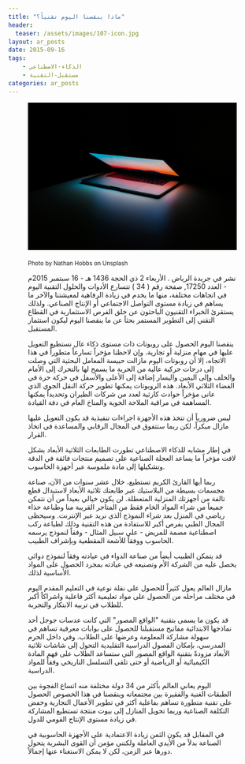 ```yaml
---
title: "ماذا ينقصنا اليوم تقنياً؟"
header: 
  teaser: /assets/images/107-icon.jpg
layout: ar_posts
date: 2015-09-16
tags:
    - الذكاء-الاصطناعي
    - مستقبل-التقنية
categories: ar_posts
---
```

<figure class="image">
    <a href="/assets/images//assets/images/107-icon.jpg"><img src="/assets/images/107-icon.jpg"></a>

<small>Photo by Nathan Hobbs on Unsplash</small>


نشر في جريدة الرياض . الأربعاء 2 ذي الحجة 1436 هـ - 16 سبتمبر 2015م - العدد 17250, صفحة رقم ( 34 )
تتسارع الأدوات والحلول التقنية اليوم في اتجاهات مختلفة، منها ما يخدم في زيادة الرفاهية لمعيشتنا والآخر ما يساهم في زيادة مستوى التواصل الاجتماعي أو الإنتاج الصناعي. ولذلك يستقرئ الخبراء التقنيون الباحثون عن خلق الفرص الاستثمارية في القطاع التقني إلى التطوير المستمر بحثاً عن ما ينقصنا اليوم ليكون استثمار المستقبل.

ينقصنا اليوم الحصول على روبوتات ذات مستوى ذكاء عال نستطيع التعويل عليها في مهام منزلية أو تجارية. وإن لاحظنا مؤخراً تسارعاً متطوراً في هذا الاتجاه، إلا أن روبوتات اليوم مازالت حبيسة المعامل البحثية التي وصلت إلى درجات حركية عالية من الحرية ما يسمح لها بالتحرك إلى الأمام والخلف وإلى اليمين واليسار إضافة إلى الأعلى والأسفل في حركة حرة في الفضاء الثلاثي الأبعاد. هذه الروبوتات يمكنها تطوير حركة النقل الجوي الذي عانى مؤخراً حوادث كارثية لعدد من شركات الطيران وتحديداً يمكنها المساهمة في مراقبة الملاحة الجوية والمناخ العام في دفة القيادة.

ليس ضرورياً أن تتخذ هذه الأجهزة اجراءات تنفيذية قد يكون التعويل عليها مازال مبكراً، لكن ربما ستتفوق في المجال الرقابي والمساعدة في اتخاذ القرار.

في إطار مشابه للذكاء الاصطناعي تطورت الطابعات الثلاثية الأبعاد بشكل لافت مؤخراً ما يساعد العجلة الصناعية على تصميم منتجات فائقة في الدقة وتشكيلها إلى مادة ملموسة عبر أجهزة الحاسوب.

ربما أيها القارئ الكريم تستطيع، خلال عشر سنوات من الآن، صناعة مجسمات بسيطة من البلاستيك عبر طابعتك ثلاثية الأبعاد لاستبدال قطع تالفة من أجهزتك المنزلية المتعطلة. لن يكون خيالي بعيداً من أن نتمكن جميعاً من شراء المواد الخام فقط من المتاجر القريبة منا وطباعة حذاء رياضي في المنزل بعد شراء النموذج الذي نريد عبر الإنترنت. وسيحظى المجال الطبي بفرص أكبر للاستفادة من هذه التقنية وذلك لطباعة ركب اصطناعية مصمة للمريض - على سبيل المثال - وفقاً لنموذج يرسمه الحاسوب ووفقاً للأشعة المقطعية وبإشراف الطبيب.

قد يتمكن الطبيب أيضاً من صناعة الدواء في عيادته وفقاً لنموذج دوائي يحصل عليه من الشركة الأم وتصنيعه في عيادته بمجرد الحصول على المواد الأساسية لذلك.

مازال العالم يعول كثيراً للحصول على نقلة نوعية في التعليم المقدم اليوم في مختلف مراحله من الحصول على مواد تعليمية أكثر فاعلية واشراكاً أكبر للطلاب في تربية الابتكار والتجربة.

قد يكون ما يسمى بتقنية "الواقع المصور" التي كانت عدسات جوجل أحد نماذجها الابتدائية مفاتيح مستقبلنا للحصول على بوابات معرفية تساهم في سهولة مشاركة المعلومة وعرضها على الطلاب. وفي داخل الحرم المدرسي، بإمكان الفصول الدراسية التقليدية التحول إلى شاشات ثلاثية الأبعاد مزودةً بتقنية الواقع المصور التي ستساعد الطلاب على فهم المادة الكيميائية أو الرياضية أو حتى تلقي التسلسل التاريخي وفقاً للمواد الدراسية.

اليوم يعاني العالم بأكثر من 34 دولة مختلفة منه اتساع الفجوة بين الطبقات الغنية والفقيرة بين مجتمعاته وينقصنا في هذا الخصوص الحصول على تقنية متطورة تساهم بفاعلية أكثر في تطوير الأعمال التجارية وخفض التكلفة الصناعية وربما تحويل المنازل إلى بيوت منتجة تستطيع المشاركة في زيادة مستوى الإنتاج القومي للدول.

في المقابل قد يكون الثمن زيادة الاعتمادية على الأجهزة الحاسوبية في الصناعة بدلاً من الأيدي العاملة ولكنني مؤمن أن القوى البشرية يتحول دورها عبر الزمن، لكن لا يمكن الاستغناء عنها إجمالاً.
